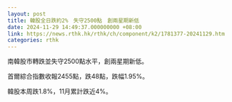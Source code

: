 ```yaml
---
layout: post
title: 韓股全日跌約2%　失守2500點　創兩星期新低
date: 2024-11-29 14:49:37.000000000 +08:00
link: https://news.rthk.hk/rthk/ch/component/k2/1781377-20241129.htm
categories: rthk
---
```


南韓股市轉跌並失守2500點水平，創兩星期新低。

首爾綜合指數收報2455點，跌48點，跌幅1.95%。

韓股本周跌1.8%，11月累計跌近4%。
